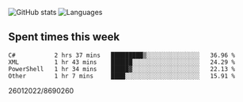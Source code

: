 ![GitHub stats](https://github-readme-stats.vercel.app/api?username=emipa606&theme=github_dark&show_icons=true) 
![Languages](https://github-readme-stats.vercel.app/api/top-langs/?username=emipa606&theme=github_dark&layout=compact)

## Spent times this week
<!--START_SECTION:waka-->

```text
C#           2 hrs 37 mins   █████████▒░░░░░░░░░░░░░░░   36.96 %
XML          1 hr 43 mins    ██████░░░░░░░░░░░░░░░░░░░   24.29 %
PowerShell   1 hr 34 mins    █████▓░░░░░░░░░░░░░░░░░░░   22.13 %
Other        1 hr 7 mins     ████░░░░░░░░░░░░░░░░░░░░░   15.91 %
```

<!--END_SECTION:waka-->


26012022/8690260
